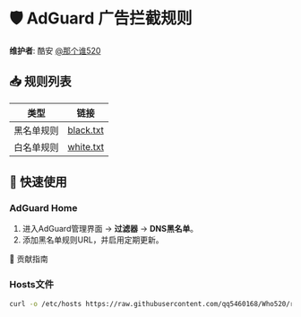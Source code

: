 # 🛡️ AdGuard 广告拦截规则

**维护者**: 酷安 [@那个谁520](http://www.coolapk.com/u/23966654)

## 📥 规则列表

| 类型       | 链接                                                                                       |
|------------|------------------------------------------------------------------------------------------|
| 黑名单规则 | [black.txt](https://raw.githubusercontent.com/qq5460168/dangchu/main/black.txt)          |
| 白名单规则 | [white.txt](https://raw.githubusercontent.com/qq5460168/dangchu/main/white.txt)          |

## 🚀 快速使用

### AdGuard Home
1. 进入AdGuard管理界面 → **过滤器** → **DNS黑名单**。
2. 添加黑名单规则URL，并启用定期更新。


🤝 贡献指南
### Hosts文件
```bash
curl -o /etc/hosts https://raw.githubusercontent.com/qq5460168/Who520/refs/heads/main/Other%20rules/SMhosts.txt


